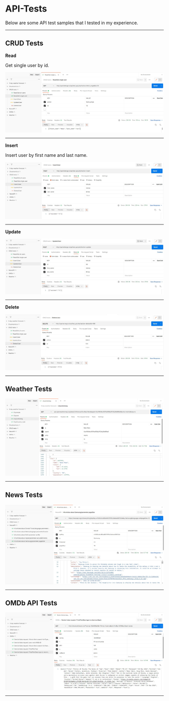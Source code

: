 # API-Tests

Below are some API test samples that I tested in my experience.

-----------------
## CRUD Tests
**Read**

Get single user by id.

<img src="API-Test Images/CRUD tests 1.jpg">  

-----------------

**Insert**

Insert user by first name and last name.

<img src="API-Test Images/CRUD tests 2.jpg">  

-----------------

**Update**

<img src="API-Test Images/CRUD tests 3.jpg" >  

-----------------

**Delete**

<img src="API-Test Images/CRUD tests 4.jpg" >  

-----------------

## Weather Tests

<img src="API-Test Images/Weather tests.jpg" >  

-----------------


## News Tests

<img src="API-Test Images/News tests.jpg" >

-----------------

## OMDb API Tests

<img src="API-Test Images/OMDb API tests.jpg" >

-----------------
